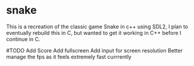 # snake
This is a recreation of the classic game Snake in c++ using SDL2, I plan to eventually rebuild this in C, but wanted to get it working in C++ before I continue in C.

#TODO
Add Score
Add fullscreen
Add input for screen resolution
Better manage the fps as it feels extremely fast currrently
